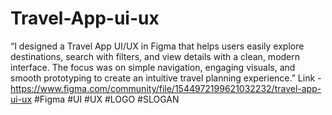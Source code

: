 # Travel-App-ui-ux
“I designed a Travel App UI/UX in Figma that helps users easily explore destinations, search with filters, and view details with a clean, modern interface. The focus was on simple navigation, engaging visuals, and smooth prototyping to create an intuitive travel planning experience.”
Link - https://www.figma.com/community/file/1544972199621032232/travel-app-ui-ux
#Figma #UI #UX #LOGO #SLOGAN
